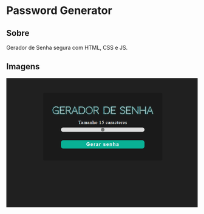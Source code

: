 # Password Generator

## Sobre
Gerador de Senha segura com HTML, CSS e JS.

## Imagens
![página](password-generator.gif)
